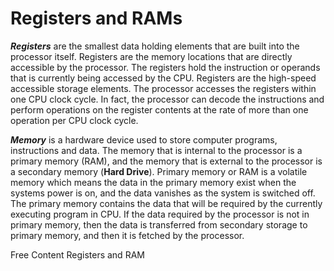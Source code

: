# Registers and RAMs
***Registers*** are the smallest data holding elements that are built into the processor itself. Registers are the memory locations that are directly accessible by the processor. The registers hold the instruction or operands that is currently being accessed by the CPU.
Registers are the high-speed accessible storage elements. The processor accesses the registers within one CPU clock cycle. In fact, the processor can decode the instructions and perform operations on the register contents at the rate of more than one operation per CPU clock cycle.

***Memory*** is a hardware device used to store computer programs, instructions and data. The memory that is internal to the processor is a primary memory (RAM), and the memory that is external to the processor is a secondary memory (**Hard Drive**).
Primary memory or RAM is a volatile memory which means the data in the primary memory exist when the systems power is on, and the data vanishes as the system is switched off. The primary memory contains the data that will be required by the currently executing program in CPU. If the data required by the processor is not in primary memory, then the data is transferred from secondary storage to primary memory, and then it is fetched by the processor.

<ResourceGroupTitle>Free Content</ResourceGroupTitle>
<BadgeLink colorScheme='red' badgeText='Watch' href='https://youtu.be/fpnE6UAfbtU'>Registers and RAM</BadgeLink>
